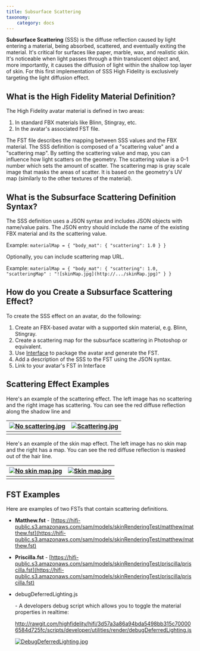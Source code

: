```yaml
---
title: Subsurface Scattering
taxonomy:
    category: docs
---
```


**Subsurface Scattering** (SSS) is the diffuse reflection caused by light entering a material, being absorbed, scattered, and eventually exiting the material. It's critical for surfaces like paper, marble, wax, and realistic skin. It's noticeable when light passes through a thin translucent object and, more importantly, it causes the diffusion of light within the shallow top layer of skin. For this first implementation of SSS High Fidelity is exclusively targeting the light diffusion effect.

## What is the High Fidelity Material Definition?

The High Fidelity avatar material is defined in two areas:

1. In standard FBX materials like Blinn, Stingray, etc.
2. In the avatar's associated FST file.

The FST file describes the mapping between SSS values and the FBX material. The SSS definition is composed of a "scattering value" and a "scattering map". By setting the scattering value and map, you can influence how light scatters on the geometry. The scattering value is a 0-1 number which sets the amount of scatter. The scattering map is gray scale image that masks the areas of scatter. It is based on the geometry's UV map (similarly to the other textures of the material).

## What is the Subsurface Scattering Definition Syntax?

The SSS definition uses a JSON syntax and includes JSON objects with name/value pairs. The JSON entry should include the name of the existing FBX material and its the scattering value.

Example: `materialMap = { "body_mat": { "scattering": 1.0 } }`

Optionally, you can include scattering map URL.

Example: `materialMap = { "body_mat": { "scattering": 1.0, "scatteringMap" : "![skinMap.jpg](http://.../skinMap.jpg)" } }`

## How do you Create a Subsurface Scattering Effect?

To create the SSS effect on an avatar, do the following:

1. Create an FBX-based avatar with a supported skin material, e.g. Blinn, Stingray.
2. Create a scattering map for the subsurface scattering in Photoshop or equivalent.
3. Use [Interface](https://wiki.highfidelity.com/wiki/Interface) to package the avatar and generate the FST.
4. Add a description of the SSS to the FST using the JSON syntax.
5. Link to your avatar's FST in Interface

## Scattering Effect Examples

Here's an example of the scattering effect. The left image has no scattering and the right image has scattering. You can see the red diffuse reflection along the shadow line and

| [![No scattering.jpg](https://wiki.highfidelity.com/images/thumb/b/b4/No_scattering.jpg/400px-No_scattering.jpg)](https://wiki.highfidelity.com/wiki/File:No_scattering.jpg) | [![Scattering.jpg](https://wiki.highfidelity.com/images/thumb/8/82/Scattering.jpg/400px-Scattering.jpg)](https://wiki.highfidelity.com/wiki/File:Scattering.jpg) |
| ---------------------------------------- | ---------------------------------------- |
|                                          |                                          |

Here's an example of the skin map effect. The left image has no skin map and the right has a map. You can see the red diffuse reflection is masked out of the hair line.

| [![No skin map.jpg](https://wiki.highfidelity.com/images/thumb/e/e0/No_skin_map.jpg/400px-No_skin_map.jpg)](https://wiki.highfidelity.com/wiki/File:No_skin_map.jpg) | [![Skin map.jpg](https://wiki.highfidelity.com/images/thumb/3/39/Skin_map.jpg/400px-Skin_map.jpg)](https://wiki.highfidelity.com/wiki/File:Skin_map.jpg) |
| ---------------------------------------- | ---------------------------------------- |
|                                          |                                          |

## FST Examples

Here are examples of two FSTs that contain scattering definitions.

- **Matthew.fst** - [https://hifi-public.s3.amazonaws.com/sam/models/skinRenderingTest/matthew/matthew.fst](https://hifi-public.s3.amazonaws.com/sam/models/skinRenderingTest/matthew/matthew.fst)


- **Priscilla.fst** - [https://hifi-public.s3.amazonaws.com/sam/models/skinRenderingTest/priscilla/priscilla.fst](https://hifi-public.s3.amazonaws.com/sam/models/skinRenderingTest/priscilla/priscilla.fst)


- debugDeferredLighting.js

   

  \- A developers debug script which allows you to toggle the material properties in realtime:

   

  http://rawgit.com/highfidelity/hifi/3d57a3a86a94bda5498bb315c700006584d725fc/scripts/developer/utilities/render/debugDeferredLighting.js

  [![DebugDeferredLighting.jpg](https://wiki.highfidelity.com/images/1/13/DebugDeferredLighting.jpg)](https://wiki.highfidelity.com/wiki/File:DebugDeferredLighting.jpg)